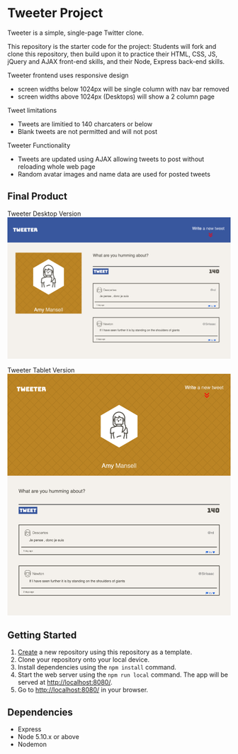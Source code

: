 # Tweeter Project

Tweeter is a simple, single-page Twitter clone.

This repository is the starter code for the project: Students will fork and clone this repository, then build upon it to practice their HTML, CSS, JS, jQuery and AJAX front-end skills, and their Node, Express back-end skills.

Tweeter frontend uses responsive design 
- screen widths below 1024px will be single column with nav bar removed
- screen widths above 1024px (Desktops) will show a 2 column page

Tweet limitations
- Tweets are limitied to 140 charcaters or below
- Blank tweets are not permitted and will not post

Tweeter Functionality
- Tweets are updated using AJAX allowing tweets to post without reloading whole web page
- Random avatar images and name data are used for posted tweets

## Final Product

Tweeter Desktop Version
!["screenshot of Tweeter front page Desktop"](https://github.com/Davichavix/tweeter/blob/main/docs/Tweeter-front-page-desktop-version.png?raw=true)

Tweeter Tablet Version
!["screenshot of Tweeter front page Tablet"](https://github.com/Davichavix/tweeter/blob/main/docs/Tweeter-front-page-tablet-version.png?raw=true)

## Getting Started

1. [Create](https://docs.github.com/en/repositories/creating-and-managing-repositories/creating-a-repository-from-a-template) a new repository using this repository as a template.
2. Clone your repository onto your local device.
3. Install dependencies using the `npm install` command.
3. Start the web server using the `npm run local` command. The app will be served at <http://localhost:8080/>.
4. Go to <http://localhost:8080/> in your browser.

## Dependencies

- Express
- Node 5.10.x or above
- Nodemon
